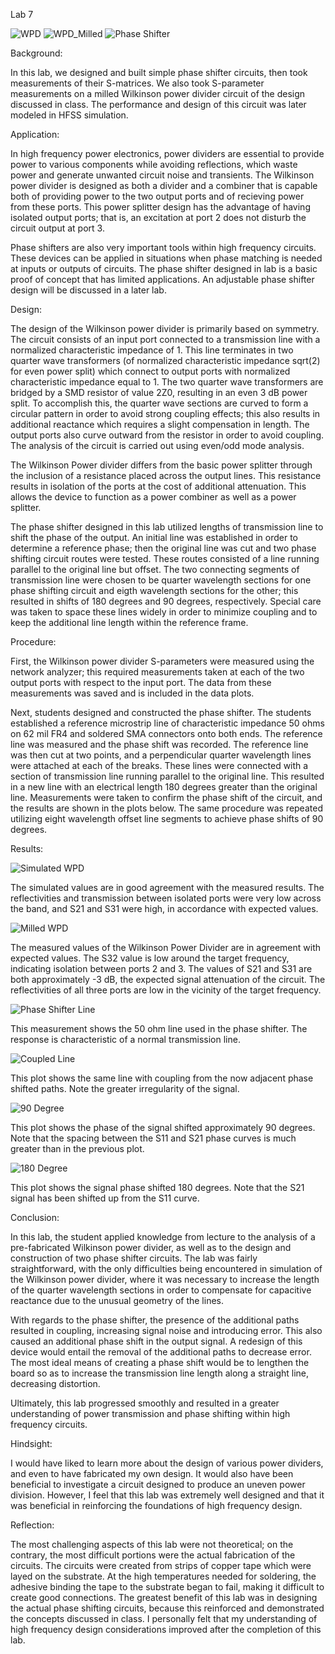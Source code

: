 Lab 7

![WPD](https://github.com/CourseReps/ECEN452-Spring2016/blob/master/Students/derekjanak/Lab7/WPD.PNG)
![WPD_Milled](https://github.com/CourseReps/ECEN452-Spring2016/blob/master/Students/derekjanak/Lab7/IMG_0633.jpg)
![Phase Shifter](https://github.com/CourseReps/ECEN452-Spring2016/blob/master/Students/derekjanak/Lab7/IMG_0632.jpg)


Background:

In this lab, we designed and built simple phase shifter circuits, then took measurements of
their S-matrices.  We also took S-parameter measurements on a milled Wilkinson power divider
circuit of the design discussed in class.  The performance and design of this circuit was
later modeled in HFSS simulation.

Application:

In high frequency power electronics, power dividers are essential to provide power to various
components while avoiding reflections, which waste power and generate unwanted circuit noise
and transients.  The Wilkinson power divider is designed as both a divider and a combiner that
is capable both of providing power to the two output ports and of recieving power from these
ports.  This power splitter design has the advantage of having isolated output ports; that is,
an excitation at port 2 does not disturb the circuit output at port 3.

Phase shifters are also very important tools within high frequency circuits.  These
devices can be applied in situations when phase matching is needed at inputs or 
outputs of circuits.  The phase shifter designed in lab is a basic proof of concept
that has limited applications.  An adjustable phase shifter design will be discussed
in a later lab.

Design:

The design of the Wilkinson power divider is primarily based on symmetry.  The circuit consists
of an input port connected to a transmission line with a normalized characteristic impedance of 1.
This line terminates in two quarter wave transformers (of normalized characteristic impedance sqrt(2) 
for even power split) which connect to output ports with normalized characteristic impedance 
equal to 1.  The two quarter wave transformers are bridged by a SMD resistor of value 2Z0, 
resulting in an even 3 dB power split.  To accomplish this, the quarter wave sections 
are curved to form a circular pattern in order to avoid strong coupling effects;
this also results in additional reactance which requires a slight compensation in length.  The
output ports also curve outward from the resistor in order to avoid coupling.  The analysis of
the circuit is carried out using even/odd mode analysis.

The Wilkinson Power divider differs from the basic power splitter through the inclusion of a resistance
placed across the output lines.  This resistance results in isolation of the ports at the cost of 
additional attenuation.  This allows the device to function as a power combiner as well as a power
splitter.

The phase shifter designed in this lab utilized lengths of transmission line to shift the phase
of the output.  An initial line was established in order to determine a reference phase; then
the original line was cut and two phase shifting circuit routes were tested.  These routes
consisted of a line running parallel to the original line but offset.  The two connecting
segments of transmission line were chosen to be quarter wavelength sections for one phase
shifting circuit and eigth wavelength sections for the other; this resulted in shifts of 
180 degrees and 90 degrees, respectively.  Special care was taken to space these lines widely in
order to minimize coupling and to keep the additional line length within the reference frame.


Procedure:

First, the Wilkinson power divider S-parameters were measured using the network analyzer;
this required measurements taken at each of the two output ports with respect to the input
port.  The data from these measurements was saved and is included in the data plots.

Next, students designed and constructed the phase shifter.  The students established a reference
microstrip line of characteristic impedance 50 ohms on 62 mil FR4 and soldered SMA connectors 
onto both ends.  The reference line was measured and the phase shift was recorded.  The reference
line was then cut at two points, and a perpendicular quarter wavelength lines were attached at
each of the breaks.  These lines were connected with a section of transmission line running parallel
to the original line.  This resulted in a new line with an electrical length 180 degrees greater
than the original line.  Measurements  were taken to confirm the phase shift of the circuit, and
the results are shown in the plots below.  The same procedure was repeated utilizing eight
wavelength offset line segments to achieve phase shifts of 90 degrees.

Results:

![Simulated WPD](https://github.com/CourseReps/ECEN452-Spring2016/blob/master/Students/derekjanak/Lab7/Simulated_WPD.png)

The simulated values are in good agreement with the measured results.  The reflectivities and transmission between isolated ports were very low across the band, and S21 and S31 were high, in accordance with expected values.

![Milled WPD](https://github.com/CourseReps/ECEN452-Spring2016/blob/master/Students/derekjanak/Lab7/Measured_Milled_WPD.png)

The measured values of the Wilkinson Power Divider are in agreement with expected values.  The S32 value is low around the target frequency, indicating isolation between ports 2 and 3.  The values of S21 and S31 are both approximately -3 dB, the expected signal attenuation of the circuit.  The reflectivities of all three ports are low in the vicinity of the target frequency.

![Phase Shifter Line](https://github.com/CourseReps/ECEN452-Spring2016/blob/master/Students/derekjanak/Lab7/Measured_Phase_Shifter_Line.png)

This measurement shows the 50 ohm line used in the phase shifter.  The response is characteristic of a normal transmission line.

![Coupled Line](https://github.com/CourseReps/ECEN452-Spring2016/blob/master/Students/derekjanak/Lab7/Measured_Phase_Shifter_Line2.png)

This plot shows the same line with coupling from the now adjacent phase shifted paths.  Note the greater irregularity of the signal.

![90 Degree](https://github.com/CourseReps/ECEN452-Spring2016/blob/master/Students/derekjanak/Lab7/Measured_Phase_Shifter_90deg.png)

This plot shows the phase of the signal shifted approximately 90 degrees.  Note that the spacing between the S11 and S21 phase curves is much greater than in the previous plot.

![180 Degree](https://github.com/CourseReps/ECEN452-Spring2016/blob/master/Students/derekjanak/Lab7/Measured_Phase_Shifter_180deg.png)

This plot shows the signal phase shifted 180 degrees.  Note that the S21 signal has been shifted up from the S11 curve.

Conclusion:

In this lab, the student applied knowledge from lecture to the analysis of a pre-fabricated
Wilkinson power divider, as well as to the design and construction of two phase shifter circuits.
The lab was fairly straightforward, with the only difficulties being encountered in simulation
of the Wilkinson power divider, where it was necessary to increase the length of the quarter
wavelength sections in order to compensate for capacitive reactance due to the unusual geometry of the lines.

With regards to the phase shifter, the presence of the additional paths resulted in coupling, increasing signal noise
and introducing error.  This also caused an additional phase shift in the output signal.  A redesign of this device would
entail the removal of the additional paths to decrease error.  The most ideal means of creating a phase shift would be to
lengthen the board so as to increase the transmission line length along a straight line, decreasing distortion.

Ultimately, this lab progressed smoothly and resulted in a greater understanding of power
transmission and phase shifting within high frequency circuits.

Hindsight:

I would have liked to learn more about the design of various power dividers, and even to have
fabricated my own design.  It would also have been beneficial to investigate a circuit designed
to produce an uneven power division.  However, I feel that this lab was extremely well designed
and that it was beneficial in reinforcing the foundations of high frequency design.

Reflection:

The most challenging aspects of this lab were not theoretical; on the contrary, the most
difficult portions were the actual fabrication of the circuits.  The circuits were created
from strips of copper tape which were layed on the substrate.  At the high temperatures needed
for soldering, the adhesive binding the tape to the substrate began to fail, making it difficult
to create good connections.  The greatest benefit of this lab was in designing the actual phase
shifting circuits, because this reinforced and demonstrated the concepts discussed in class.
I personally felt that my understanding of high frequency design considerations improved after
the completion of this lab.
